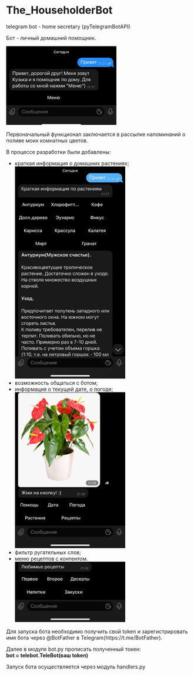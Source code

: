 # The_HouseholderBot
telegram bot - home secretary (pyTelegramBotAPI)
<p> Бот - личный домашний помощник.</p>
<img src="README/images/photo_2022-10-06_21-33-58.jpg" width="300">
<p> Первоначальный функционал заключается в рассылке напоминаний о поливе моих комнатных цветов.</p>
<p> В процессе разработки были добавлены:</p>
<ul> 
  <li>краткая информация о домашних растениях;</li>
<img src="README/images/photo_2022-10-06_21-33-54.jpg" width="300">
  <li>возможность общаться с ботом;</li>
  <li>информация о текущей дате, о погоде;</li>
<img src="README/images/photo_2022-10-06_21-33-56.jpg" width="300">
  <li>фильтр ругательных слов;</li>
  <li>меню рецептов с контентом.</li>
<img src="README/images/photo_2022-10-06_21-34-03.jpg" width="300">
  </ul>
  <p> Для запуска бота необходимо получить свой token и зарегистрировать имя бота через @BotFather в Telegram(https://t.me/BotFather).</p>
  <p> Далее в модуле bot.py прописать полученный токен:<br> <b>bot = telebot.TeleBot(ваш token)</b></p>
  <p> Запуск бота осуществляется через модуль handlers.py</p>
